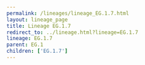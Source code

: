 ```yaml
---
permalink: /lineages/lineage_EG.1.7.html
layout: lineage_page
title: Lineage EG.1.7
redirect_to: ../lineage.html?lineage=EG.1.7
lineage: EG.1.7
parent: EG.1
children: ['EG.1.7']
---
```

